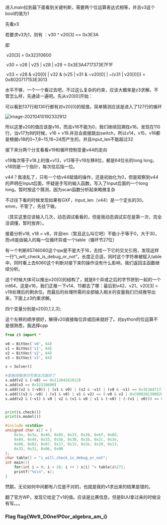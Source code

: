 进入main拉到最下面看到关键判断，需要两个位运算表达式相等，并且v3这个bool的值为1

先看v3

若要求v3为1，则有 ：v30 ^ v20[3] == 0x3E3A

即

​	v20[3] = 0x32310600

​	v30 = v26 | v25 | v28 | v29 = 0x3E3A4717373E7F1F

​	v33 = v28 & v20[0] | v32 & (v25 | v31 & ~v20[0] | ~(v31 | v20[0])) = 0x8020717153E3013

水平不够，一个一个看过去吧，不过这么复杂的约束，应该大概率是z3求解。不管怎么样，先通读一遍吧。先从v20[0]开始：

可以看到137行和130行都有对v20[0]的赋值，简单猜测应该是进入了127行的循环

![image-20210410192332912](C:\Users\i\AppData\Roaming\Typora\typora-user-images\image-20210410192332912.png)

所以这里v20的值应该是v16，而且v16不能为0，我们继续回溯找v16。发现在110行，当v17为8的时候，v16 = v19.并且会直接跳出switch，所以v14，v15，v16都是根据v18的0~7,8~15,16~24而产生的。并且input_len不能超过32

接下来分两个分支看看v19和循环控制变量v44的走向

v19每次等于v18上的值+v13，v13等于v19左移8位，都是64位长的long long，v18则是一个指针，每次往后指一位。

v44？我凌乱了，只有一个给v44赋值的操作，还是初始化为0，但是观察到v44的声明在Input后面，怀疑是手写的输入函数，写入了Input后面的一个long long。暂时按这个猜测，因为scan函数分析起来略微复杂

不过往下看的时候发现如果有GXF，input_len（v44）是一个定长的30。 emm，不管了，先往下做。

（其实这里应该输入几次，动态调试看看的，但是我动态调试实在是第一次，完全没调懂，暂时放弃）。

接着分析v18, v18 = v8，并且len（暂且这么叫它吧）不能小于等于0，大于30，而v8是由输入的每一位循环异或一个table（循环节27位）

有一个判断85746060这个qw是不是大于16，去找一下它的交叉引用，发现这样一行“i_will_check_is_debug_or_not”，长度正合适，同时这个字符串被赋入table中，同时看上去6060这个判断对接下来的操作没有什么影响，我们返回主函数继续分析。

这个时候大体可以推出v20[0]的结构了，就是8个异或之后的字节拼到一起的一个int64，这是v16，我们正推一下v14、15都去了哪：最后到v42、v21，v20[3] = v18处理后的剩余位。而最后的处理所需的全部输入相关的变量我们已经推导出来，下面上z3约束求解。

四个变量分别是v20[0,1,2,3];

这个左移的顺序很好，解得v20直接每位异或回来就好了。对python的位运算不是很熟悉，我选择cpp

```python
from z3 import *

v0 = BitVec('v0', 64)
v1 = BitVec('v1', 64)
v2 = BitVec('v2', 64)
v3 = BitVec('v3', 64)

s = Solver()

#直接肉眼递归写表达式就好了
s.add(v2 & (~v0) == 0x11204161012)
s.add(v3 == 0x32310600)
s.add((v2 & (~v0)) | (v1 & v0) | (v2 & ~v1) | (v0 & ~v1) == 0x3E3A4717373E7F1F)
s.add(((v2 & ~v0) | (v1 & v0) | v1 & v2) == (~v0 & v2 | 0xC00020130082C0C))
s.add(v2 & (~v1) & v0 | v2 & (v1 & v0 | v1 & (~v0) | (~(v1 | v0))) == 0x8020717153E3013)


print(s.check())
print(s.model())
```

```cpp
#include <cstdio>
unsigned char s[] = {
	0x3e, 0x3a, 0x46, 0x05, 0x33, 0x28, 0x6f, 0x0d,
	0x0d, 0x44, 0x33, 0x5b, 0x30, 0x1b, 0x2c, 0x3e,
	0x08, 0x02, 0x07, 0x17, 0x15, 0x3e, 0x30, 0x13,
	0x32, 0x31, 0x06, 0x00
};
char table[] = "i_will_check_is_debug_or_not";
int main(){
	for(int i = 0; i < 28; i ++ ) s[i] ^= table[i%27];
	printf("%s\n", s);
}
```

然鹅，无论如何中间都有八位是不对的，也就是我的v1求出来的结果是错的。

翻了官方WP，发现它给定了v1的值。应该是比赛信息，但是BUU拿过来的时候没有写。。。

### Flag flag{We1l_D0ne!P0or_algebra_am_i}